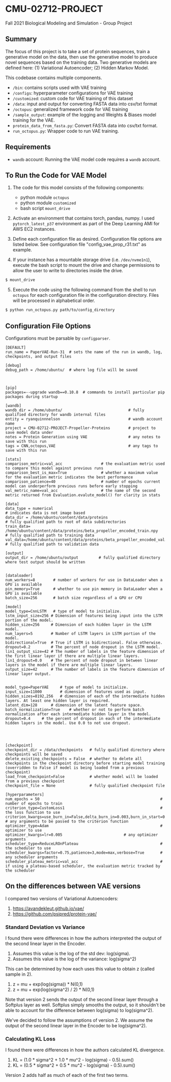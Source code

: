 # CMU-02712-PROJECT

Fall 2021 Biological Modeling and Simulation - Group Project

## Summary
The focus of this project is to take a set of protein sequences, train a generative model on the data,
then use the generative model to produce novel sequences based on the training data. Two generative models are defined here: (1) Variational Autoencoder; (2) Hidden Markov Model.

This codebase contains multiple components.
- `/bin`: contains scripts used with VAE training
- `/configs`: hyperparameter configurations for VAE training
- `/customized`: custom code for VAE training of this dataset
- `/data`: input and output for converting FASTA data into csv/txt format
- `/octopus`: generalized framework code for VAE training
- `/sample_output`: example of the logging and Weights & Biases model training for the VAE.
- `protein_data_from_fasta.py`: Convert FASTA data into csv/txt format.
- `run_octopus.py`: Wrapper code to run VAE training.


## Requirements

- `wandb` account: Running the VAE model code requires a `wandb` account.


## To Run the Code for VAE Model

1. The code for this model consists of the following components:
    - python module `octopus`
    - python module `customized`
    - bash script `mount_drive`

2. Activate an environment that contains torch, pandas, numpy. I used `pytorch_latest_p37`
   environment as part of the Deep Learning AMI for AWS EC2 instances.

3. Define each configuration file as desired. Configuration file options are listed below. See configuration file
   "config_vae_prop_r31.txt" as example.

4. If your instance has a mountable storage drive (i.e. `/dev/nvme1n1`), execute the bash script to mount the drive and
   change permissions to allow the user to write to directories inside the drive.

```bash
$ mount_drive 
```

5. Execute the code using the following command from the shell to run `octopus` for each configuration file in the
   configuration directory. Files will be processed in alphabetical order.

```bash
$ python run_octopus.py path/to/config_directory
```




## Configuration File Options

Configurations must be parsable by `configparser`.

```text
[DEFAULT]
run_name = PaperVAE-Run-31  # sets the name of the run in wandb, log, checkpoints, and output files 

[debug]
debug_path = /home/ubuntu/  # where log file will be saved



[pip]
packages=--upgrade wandb==0.10.8  # commands to install particular pip packages during startup

[wandb]      
wandb_dir = /home/ubuntu/                             # fully qualified directory for wandb internal files
entity = ryanquinnnelson                              # wandb account name
project = CMU-02712-PROJECT-Propeller-Proteins        # project to save model data under
notes = Protein Generation using VAE                  # any notes to save with this run
tags = CNN,octopus,VAE                                # any tags to save with this run

[stats]
comparison_metric=val_acc                 # the evaluation metric used to compare this model against previous runs 
comparison_best_is_max=True               # whether a maximum value for the evaluation metric indicates the best performance
comparison_patience=40                    # number of epochs current model can underperform previous runs before early stopping
val_metric_name=val_acc                   # the name of the second metric returned from Evaluation.evalute_model() for clarity in stats

[data]
data_type = numerical                                                                               # indicates data is not image based
data_dir = /home/ubuntu/content/data/proteins 						       # fully qualified path to root of data subdirectories
train_data= /home/ubuntu/content/data/proteins/beta_propeller_encoded_train.npy                     # fully qualified path to training data
val_data=/home/ubuntu/content/data/proteins/beta_propeller_encoded_val.npy                          # fully qualified path to validation data

[output]
output_dir = /home/ubuntu/output         # fully qualified directory where test output should be written


[dataloader]
num_workers=8        # number of workers for use in DataLoader when a GPU is available
pin_memory=True      # whether to use pin memory in DataLoader when a GPU is available
batch_size=256       # batch size regardless of a GPU or CPU

[model]
model_type=CnnLSTM   # type of model to initialize.
lstm_input_size=256 # Dimension of features being input into the LSTM portion of the model.
hidden_size=256     # Dimension of each hidden layer in the LSTM model.
num_layers=5        # Number of LSTM layers in LSTM portion of the model.
bidirectional=True  # True if LSTM is bidirectional. False otherwise.
dropout=0.2         # The percent of node dropout in the LSTM model.
lin1_output_size=42 # The number of labels in the feature dimension of the first linear layer if there are multiple linear layers.
lin1_dropout=0.0    # The percent of node dropout in between linear layers in the model if there are multiple linear layers.
output_size=42      # The number of labels in the feature dimension of linear layer output.


model_type=PaperVAE   	# type of model to initialize.
input_size=11000      	# dimension of features used as input.
hidden_sizes=8192,256	# dimension of each of the intermediate hidden layers. At least one hidden layer is required.
latent_dim=128		# dimension of the latent feature space.
batch_normalization=True	# whether or not to perform batch normalization after each intermediate hidden layer in the model.
dropout=0.4		# the percent of dropout in each of the intermediate hidden layers in the model. Use 0.0 to not use dropout.




[checkpoint]
checkpoint_dir = /data/checkpoints   # fully qualified directory where checkpoints will be saved
delete_existing_checkpoints = False  # whether to delete all checkpoints in the checkpoint directory before starting model training (overridden to False if model is being loaded from a previous checkpoint)
load_from_checkpoint=False           # whether model will be loaded from a previous checkpoint
checkpoint_file = None               # fully qualified checkpoint file

[hyperparameters]
num_epochs = 50                                               		# number of epochs to train
criterion_type=CustomLoss1                                    		# the loss function to use
criterion_kwargs=use_burn_in=False,delta_burn_in=0.003,burn_in_start=0      # any arguments to be passed to the criterion function
optimizer_type=Adam                                            		# optimizer to use
optimizer_kwargs=lr=0.005     						# any optimizer arguments
scheduler_type=ReduceLROnPlateau                              		# the scheduler to use
scheduler_kwargs=factor=0.75,patience=3,mode=max,verbose=True  		# any scheduler arguments
scheduler_plateau_metric=val_acc                              		# if using a plateau-based scheduler, the evaluation metric tracked by the scheduler 
```



## On the differences between VAE versions

I compared two versions of Variational Autoencoders:

1) https://avandekleut.github.io/vae/
2) https://github.com/psipred/protein-vae/

### Standard Deviation vs Variance

I found there were differences in how the authors interpreted the output of the second linear layer in the Encoder.

1) Assumes this value is the log of the std dev: log(sigma).
2) Assumes this value is the log of the variance: log(sigma^2)

This can be determined by how each uses this value to obtain z (called sample in 2).

1) z = mu + exp(log(sigma)) * N(0,1)
2) z = mu + exp(log(sigma^2) / 2) * N(0,1)

Note that version 2 sends the output of the second linear layer through a Softplus layer as well. Softplus simply
smooths the output, so it shouldn't be able to account for the difference between log(sigma) to log(sigma^2).

We've decided to follow the assumptions of version 2. We assume the output of the second linear layer in the Encoder to
be log(sigma^2).

### Calculating KL Loss

I found there were differences in how the authors calculated KL divergence.

1) KL = (1.0 * sigma^2 + 1.0 * mu^2 - log(sigma) - 0.5).sum()
2) KL = (0.5 * sigma^2 + 0.5 * mu^2 - log(sigma) - 0.5).sum()

Version 2 adds half as much of each of the first two terms.


